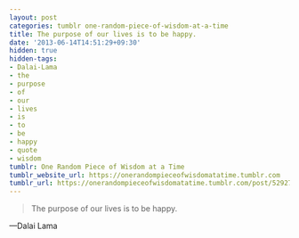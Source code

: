 ```yaml
---
layout: post
categories: tumblr one-random-piece-of-wisdom-at-a-time
title: The purpose of our lives is to be happy.
date: '2013-06-14T14:51:29+09:30'
hidden: true
hidden-tags:
- Dalai-Lama
- the
- purpose
- of
- our
- lives
- is
- to
- be
- happy
- quote
- wisdom
tumblr: One Random Piece of Wisdom at a Time
tumblr_website_url: https://onerandompieceofwisdomatatime.tumblr.com
tumblr_url: https://onerandompieceofwisdomatatime.tumblr.com/post/52927450236/the-purpose-of-our-lives-is-to-be-happy
---
```

> The purpose of our lives is to be happy.

—Dalai Lama
